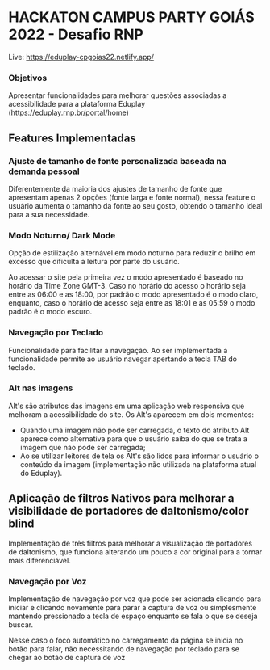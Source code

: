 # HACKATON CAMPUS PARTY GOIÁS 2022 - Desafio RNP

Live: https://eduplay-cpgoias22.netlify.app/

### Objetivos

Apresentar funcionalidades para melhorar questões associadas a acessibilidade para a plataforma Eduplay (https://eduplay.rnp.br/portal/home)




## Features Implementadas

### Ajuste de tamanho de fonte personalizada baseada na demanda pessoal

Diferentemente da maioria dos ajustes de tamanho de fonte que apresentam apenas 2 opções (fonte larga e fonte normal), nessa feature o usuário aumenta o tamanho da fonte ao seu gosto, obtendo o tamanho ideal para a sua necessidade.

### Modo Noturno/ Dark Mode

Opção de estilização alternável em modo noturno para reduzir o brilho em excesso que dificulta a leitura por parte do usuário.

Ao acessar o site pela primeira vez o modo apresentado é baseado no horário da Time Zone GMT-3. Caso no horário do acesso o horário seja entre as 06:00 e as 18:00, por padrão o modo apresentado é o modo claro, enquanto, caso o horário de acesso seja entre as 18:01 e as 05:59 o modo padrão é o modo escuro.

### Navegação por Teclado

Funcionalidade para facilitar a navegação. Ao ser implementada a funcionalidade permite ao usuário navegar apertando a tecla TAB do teclado.

### Alt nas imagens

Alt's são atributos das imagens em uma aplicação web responsiva que melhoram a acessibilidade do site. Os Alt's aparecem em dois momentos:
  - Quando uma imagem não pode ser carregada, o texto do atributo Alt aparece como alternativa para que o usuário saiba do que se trata a imagem que não pode ser carregada;
  - Ao se utilizar leitores de tela os Alt's são lidos para informar o usuário o conteúdo da imagem (implementação não utilizada na plataforma atual do Eduplay).

## Aplicação de filtros Nativos para melhorar a visibilidade de portadores de daltonismo/color blind

Implementação de três filtros para melhorar a visualização de portadores de daltonismo, que funciona alterando um pouco a cor original para a tornar mais diferenciável.

### Navegação por Voz

Implementação de navegação por voz que pode ser acionada clicando para iniciar e clicando novamente para parar a captura de voz ou simplesmente mantendo pressionado a tecla de espaço enquanto se fala o que se deseja buscar.

Nesse caso o foco automático no carregamento da página se inicia no botão para falar, não necessitando de navegação por teclado para se chegar ao botão de captura de voz

